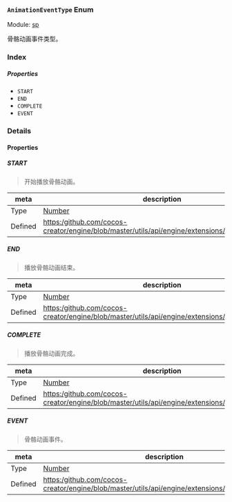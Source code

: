 ### `AnimationEventType` Enum



Module: [sp](../modules/sp.md)




骨骼动画事件类型。

### Index

##### Properties

  - `START`
  - `END`
  - `COMPLETE`
  - `EVENT`

### Details

#### Properties


##### START

> 开始播放骨骼动画。

| meta | description |
|------|-------------|
| Type | <a href="https://developer.mozilla.org/en/JavaScript/Reference/Global_Objects/Number" class="crosslink external" target="_blank">Number</a> |
| Defined | [https:/github.com/cocos-creator/engine/blob/master/utils/api/engine/extensions/spine/index.js:74](https:/github.com/cocos-creator/engine/blob/master/utils/api/engine/extensions/spine/index.js#L74) |



##### END

> 播放骨骼动画结束。

| meta | description |
|------|-------------|
| Type | <a href="https://developer.mozilla.org/en/JavaScript/Reference/Global_Objects/Number" class="crosslink external" target="_blank">Number</a> |
| Defined | [https:/github.com/cocos-creator/engine/blob/master/utils/api/engine/extensions/spine/index.js:85](https:/github.com/cocos-creator/engine/blob/master/utils/api/engine/extensions/spine/index.js#L85) |



##### COMPLETE

> 播放骨骼动画完成。

| meta | description |
|------|-------------|
| Type | <a href="https://developer.mozilla.org/en/JavaScript/Reference/Global_Objects/Number" class="crosslink external" target="_blank">Number</a> |
| Defined | [https:/github.com/cocos-creator/engine/blob/master/utils/api/engine/extensions/spine/index.js:96](https:/github.com/cocos-creator/engine/blob/master/utils/api/engine/extensions/spine/index.js#L96) |



##### EVENT

> 骨骼动画事件。

| meta | description |
|------|-------------|
| Type | <a href="https://developer.mozilla.org/en/JavaScript/Reference/Global_Objects/Number" class="crosslink external" target="_blank">Number</a> |
| Defined | [https:/github.com/cocos-creator/engine/blob/master/utils/api/engine/extensions/spine/index.js:102](https:/github.com/cocos-creator/engine/blob/master/utils/api/engine/extensions/spine/index.js#L102) |



